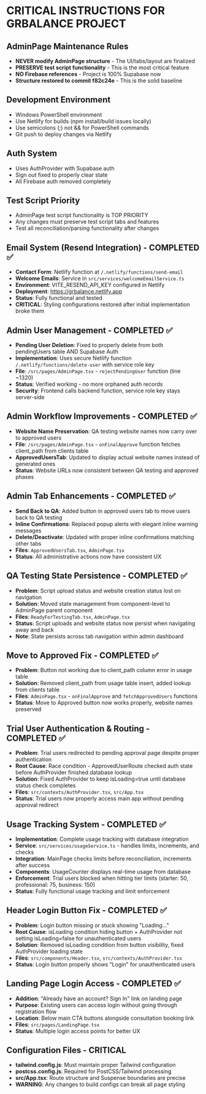 # CRITICAL INSTRUCTIONS FOR GRBALANCE PROJECT

## AdminPage Maintenance Rules
- **NEVER modify AdminPage structure** - The UI/tabs/layout are finalized
- **PRESERVE test script functionality** - This is the most critical feature
- **NO Firebase references** - Project is 100% Supabase now
- **Structure restored to commit f82c24e** - This is the solid baseline

## Development Environment
- Windows PowerShell environment
- Use Netlify for builds (npm install/build issues locally)
- Use semicolons (;) not && for PowerShell commands
- Git push to deploy changes via Netlify

## Auth System
- Uses AuthProvider with Supabase auth
- Sign out fixed to properly clear state
- All Firebase auth removed completely

## Test Script Priority
- AdminPage test script functionality is TOP PRIORITY
- Any changes must preserve test script tabs and features
- Test all reconciliation/parsing functionality after changes

## Email System (Resend Integration) - COMPLETED ✅
- **Contact Form**: Netlify function at `/.netlify/functions/send-email`
- **Welcome Emails**: Service in `src/services/welcomeEmailService.ts`
- **Environment**: VITE_RESEND_API_KEY configured in Netlify
- **Deployment**: https://grbalance.netlify.app
- **Status**: Fully functional and tested
- **CRITICAL**: Styling configurations restored after initial implementation broke them

## Admin User Management - COMPLETED ✅
- **Pending User Deletion**: Fixed to properly delete from both pendingUsers table AND Supabase Auth
- **Implementation**: Uses secure Netlify function `/.netlify/functions/delete-user` with service role key
- **File**: `/src/pages/AdminPage.tsx` - `rejectPendingUser` function (line ~1320)
- **Status**: Verified working - no more orphaned auth records
- **Security**: Frontend calls backend function, service role key stays server-side

## Admin Workflow Improvements - COMPLETED ✅
- **Website Name Preservation**: QA testing website names now carry over to approved users
- **File**: `/src/pages/AdminPage.tsx` - `onFinalApprove` function fetches client_path from clients table
- **ApprovedUsersTab**: Updated to display actual website names instead of generated ones
- **Status**: Website URLs now consistent between QA testing and approved phases

## Admin Tab Enhancements - COMPLETED ✅
- **Send Back to QA**: Added button in approved users tab to move users back to QA testing
- **Inline Confirmations**: Replaced popup alerts with elegant inline warning messages
- **Delete/Deactivate**: Updated with proper inline confirmations matching other tabs
- **Files**: `ApprovedUsersTab.tsx`, `AdminPage.tsx`
- **Status**: All administrative actions now have consistent UX

## QA Testing State Persistence - COMPLETED ✅
- **Problem**: Script upload status and website creation status lost on navigation
- **Solution**: Moved state management from component-level to AdminPage parent component
- **Files**: `ReadyForTestingTab.tsx`, `AdminPage.tsx`
- **Status**: Script uploads and website status now persist when navigating away and back
- **Note**: State persists across tab navigation within admin dashboard

## Move to Approved Fix - COMPLETED ✅
- **Problem**: Button not working due to client_path column error in usage table
- **Solution**: Removed client_path from usage table insert, added lookup from clients table
- **Files**: `AdminPage.tsx` - `onFinalApprove` and `fetchApprovedUsers` functions
- **Status**: Move to Approved button now works properly, website names preserved

## Trial User Authentication & Routing - COMPLETED ✅
- **Problem**: Trial users redirected to pending approval page despite proper authentication
- **Root Cause**: Race condition - ApprovedUserRoute checked auth state before AuthProvider finished database lookup
- **Solution**: Fixed AuthProvider to keep isLoading=true until database status check completes
- **Files**: `src/contexts/AuthProvider.tsx`, `src/App.tsx`
- **Status**: Trial users now properly access main app without pending approval redirect

## Usage Tracking System - COMPLETED ✅
- **Implementation**: Complete usage tracking with database integration
- **Service**: `src/services/usageService.ts` - handles limits, increments, and checks
- **Integration**: MainPage checks limits before reconciliation, increments after success
- **Components**: UsageCounter displays real-time usage from database
- **Enforcement**: Trial users blocked when hitting tier limits (starter: 50, professional: 75, business: 150)
- **Status**: Fully functional usage tracking and limit enforcement

## Header Login Button Fix - COMPLETED ✅  
- **Problem**: Login button missing or stuck showing "Loading..." 
- **Root Cause**: isLoading condition hiding button + AuthProvider not setting isLoading=false for unauthenticated users
- **Solution**: Removed isLoading condition from button visibility, fixed AuthProvider loading state
- **Files**: `src/components/Header.tsx`, `src/contexts/AuthProvider.tsx`
- **Status**: Login button properly shows "Login" for unauthenticated users

## Landing Page Login Access - COMPLETED ✅
- **Addition**: "Already have an account? Sign In" link on landing page
- **Purpose**: Existing users can access login without going through registration flow
- **Location**: Below main CTA buttons alongside consultation booking link
- **Files**: `src/pages/LandingPage.tsx`
- **Status**: Multiple login access points for better UX

## Configuration Files - CRITICAL
- **tailwind.config.js**: Must maintain proper Tailwind configuration
- **postcss.config.js**: Required for PostCSS/Tailwind processing
- **src/App.tsx**: Route structure and Suspense boundaries are precise
- **WARNING**: Any changes to build configs can break all page styling